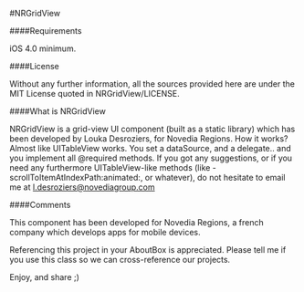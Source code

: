
#NRGridView

####Requirements

iOS 4.0 minimum.

####License

Without any further information, all the sources provided here are under the MIT License quoted in NRGridView/LICENSE.

####What is NRGridView

NRGridView is a grid-view UI component (built as a static library) which has been developed by Louka Desroziers, for Novedia Regions.
How it works? Almost like UITableView works. You set a dataSource, and a delegate.. and you implement all @required methods.
If you got any suggestions, or if you need any furthermore UITableView-like methods (like -scrollToItemAtIndexPath:animated:, or whatever), do not hesitate to email me at l.desroziers@novediagroup.com

####Comments

This component has been developed for Novedia Regions, a french company which develops apps for mobile devices.

Referencing this project in your AboutBox is appreciated.
Please tell me if you use this class so we can cross-reference our projects.

Enjoy, and share ;)